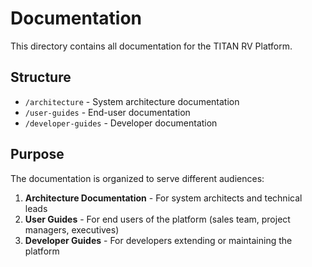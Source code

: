 # Documentation

This directory contains all documentation for the TITAN RV Platform.

## Structure

- `/architecture` - System architecture documentation
- `/user-guides` - End-user documentation
- `/developer-guides` - Developer documentation

## Purpose

The documentation is organized to serve different audiences:

1. **Architecture Documentation** - For system architects and technical leads
2. **User Guides** - For end users of the platform (sales team, project managers, executives)
3. **Developer Guides** - For developers extending or maintaining the platform
